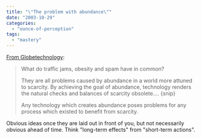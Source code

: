 ```yaml
---
title: "\"The problem with abundance\""
date: "2003-10-29"
categories: 
  - "ounce-of-perception"
tags: 
  - "mastery"
---
```


[From Globetechnology](http://www.globetechnology.com/servlet/story/RTGAM.20031007.gtdejageroct7/BNStory/Technology/):  

> What do traffic jams, obesity and spam have in common?  
>   
> They are all problems caused by abundance in a world more attuned to scarcity. By achieving the goal of abundance, technology renders the natural checks and balances of scarcity obsolete.... {snip}  
>   
> Any technology which creates abundance poses problems for any process which existed to benefit from scarcity.

Obvious ideas once they are laid out in front of you, but not necessarily obvious ahead of time. Think "long-term effects" from "short-term actions".
